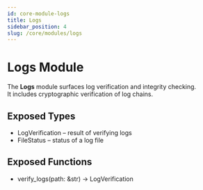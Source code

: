 ```yaml
---
id: core-module-logs
title: Logs
sidebar_position: 4
slug: /core/modules/logs
---
```


# Logs Module

The **Logs** module surfaces log verification and integrity checking.  
It includes cryptographic verification of log chains.

## Exposed Types
- LogVerification – result of verifying logs
- FileStatus – status of a log file

## Exposed Functions
- verify_logs(path: &str) -> LogVerification
